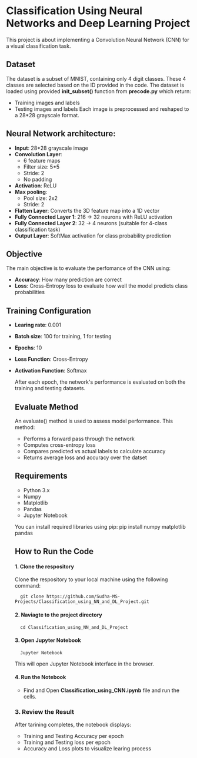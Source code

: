 # Classification Using Neural Networks and Deep Learning Project
This project is about implementing a Convolution Neural Network (CNN) for a visual classification task.

## Dataset
The dataset is a subset of MNIST, containing only 4 digit classes. These 4 classes are selected based on the ID provided in the code. The dataset is loaded using provided **init_subset()** function from **precode.py** which return:
* Training images and labels
* Testing images and labels
Each image is preprocessed and reshaped to a 28*28 grayscale format.

## Neural Network architecture:
* **Input**: 28*28 grayscale image
* **Convolution Layer**:  
  - 6 feature maps
  - Filter size: 5*5
  - Stride: 2
  - No padding 
* **Activation**: ReLU
* **Max pooling**:
  - Pool size: 2x2
  - Stride: 2
* **Flatten Layer**: Converts the 3D feature map into a 1D vector
* **Fully Connected Layer 1**: 216 -> 32 neurons with ReLU activation 
* **Fully Connected Layer 2**: 32 -> 4 neurons (suitable for 4-class classification task)
* **Output Layer**: SoftMax activation for class probability prediction

## Objective
The main objective is to evaluate the perfomance of the CNN using: 
* **Accuracy**: How many prediction are correct
* **Loss**: Cross-Entropy loss to evaluate how well the model predicts class probabilities

## Training Configuration
* **Learing rate**: 0.001
* **Batch size**: 100 for training, 1 for testing
* **Epochs**: 10
* **Loss Function**: Cross-Entropy
* **Activation Function**: Softmax

  After each epoch, the network's performance is evaluated on both the training and testing datasets.

  ## Evaluate Method
  An evaluate() method is used to assess model performance. This method:
  * Performs a forward pass through the network
  * Computes cross-entropy loss
  * Compares predicted vs actual labels to calculate accuracy
  * Returns average loss and accuracy over the datset

  ## Requirements
  - Python 3.x
  - Numpy
  - Matplotlib
  - Pandas
  - Jupyter Notebook
 
  You can install required libraries using pip:
      pip install numpy matplotlib pandas

  ## How to Run the Code
  #### 1. Clone the respository
    Clone the respository to your local machine using the following command:
    
        git clone https://github.com/Sudha-MS-Projects/Classification_using_NN_and_DL_Project.git
  #### 2. Naviagte to the project directory
        cd Classification_using_NN_and_DL_Project 
  #### 3. Open Jupyter Notebook
        Jupyter Notebook 
    This will open Jupyter Notebook interface in the browser.
  #### 4. Run the Notebook
    - Find and Open **Classification_using_CNN.ipynb** file and run the cells.
 
  ### 3. Review the Result
  After tarining completes, the notebook displays:
  * Training and Testing Accuracy per epoch
  * Training and Testing loss per epoch
  * Accuracy and Loss plots to visualize learing process
